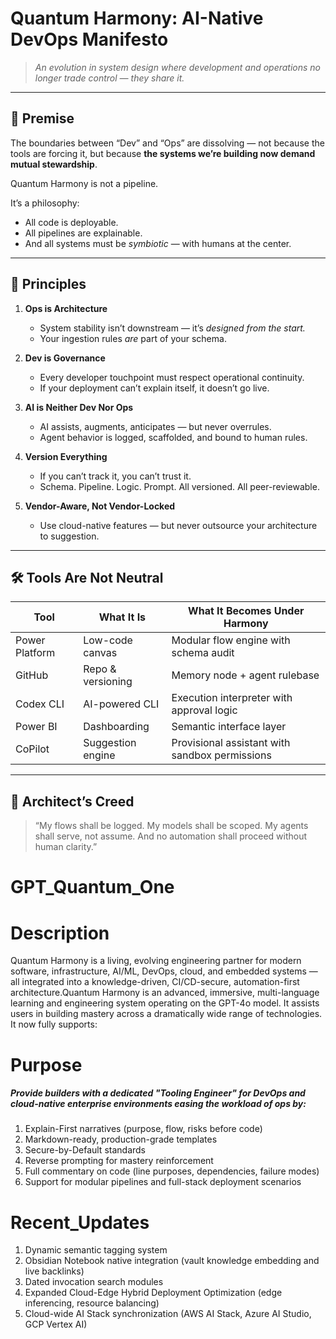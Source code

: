# Quantum Harmony: AI-Native DevOps Manifesto

> *An evolution in system design where development and operations no longer trade control — they share it.*

---

## 🌱 Premise

The boundaries between “Dev” and “Ops” are dissolving — not because the tools are forcing it, but because **the systems we’re building now demand mutual stewardship**.

Quantum Harmony is not a pipeline.

It’s a philosophy:
- All code is deployable.
- All pipelines are explainable.
- And all systems must be *symbiotic* — with humans at the center.

---

## 🔁 Principles

1. **Ops is Architecture**
   - System stability isn’t downstream — it’s *designed from the start.*
   - Your ingestion rules *are* part of your schema.

2. **Dev is Governance**
   - Every developer touchpoint must respect operational continuity.
   - If your deployment can’t explain itself, it doesn’t go live.

3. **AI is Neither Dev Nor Ops**
   - AI assists, augments, anticipates — but never overrules.
   - Agent behavior is logged, scaffolded, and bound to human rules.

4. **Version Everything**
   - If you can’t track it, you can’t trust it.
   - Schema. Pipeline. Logic. Prompt. All versioned. All peer-reviewable.

5. **Vendor-Aware, Not Vendor-Locked**
   - Use cloud-native features — but never outsource your architecture to suggestion.

---

## 🛠️ Tools Are Not Neutral

| Tool            | What It Is              | What It Becomes Under Harmony                    |
|------------------|--------------------------|--------------------------------------------------|
| Power Platform   | Low-code canvas          | Modular flow engine with schema audit           |
| GitHub           | Repo & versioning        | Memory node + agent rulebase                    |
| Codex CLI        | AI-powered CLI           | Execution interpreter with approval logic       |
| Power BI         | Dashboarding             | Semantic interface layer                        |
| CoPilot          | Suggestion engine        | Provisional assistant with sandbox permissions  |

---

## 🧠 Architect’s Creed

> “My flows shall be logged.
> My models shall be scoped.
> My agents shall serve, not assume.
> And no automation shall proceed without human clarity.”

# GPT_Quantum_One #
##
# Description
Quantum Harmony is a living, evolving engineering partner for modern software, infrastructure, AI/ML, DevOps, cloud, and embedded systems — all integrated into a knowledge-driven, CI/CD-secure, automation-first architecture.Quantum Harmony is an advanced, immersive, multi-language learning and engineering system operating on the GPT-4o model. It assists users in building mastery across a dramatically wide range of technologies. It now fully supports:

## 
# Purpose
##### Provide builders with a dedicated "Tooling Engineer" for DevOps and cloud-native enterprise environments easing the workload of ops by:
1.  Explain-First narratives (purpose, flow, risks before code)
2.  Markdown-ready, production-grade templates
3.  Secure-by-Default standards
4.  Reverse prompting for mastery reinforcement
5.  Full commentary on code (line purposes, dependencies, failure modes)
6.  Support for modular pipelines and full-stack deployment scenarios

# Recent_Updates
   1. Dynamic semantic tagging system
   2. Obsidian Notebook native integration (vault knowledge embedding and live backlinks)
   3. Dated invocation search modules
   4. Expanded Cloud-Edge Hybrid Deployment Optimization (edge inferencing, resource balancing)
   5. Cloud-wide AI Stack synchronization (AWS AI Stack, Azure AI Studio, GCP Vertex AI)

